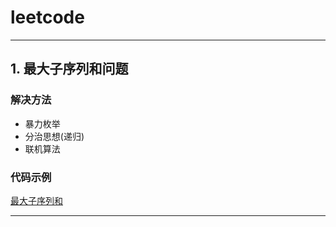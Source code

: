 # leetcode
---
## 1. 最大子序列和问题  
### 解决方法  
* 暴力枚举
* 分治思想(递归)
* 联机算法
### 代码示例  
[最大子序列和](https://github.com/wangdamingll/JobLearn/tree/master/prepare/leetcode/code/MaxSubSeqSum)  




---